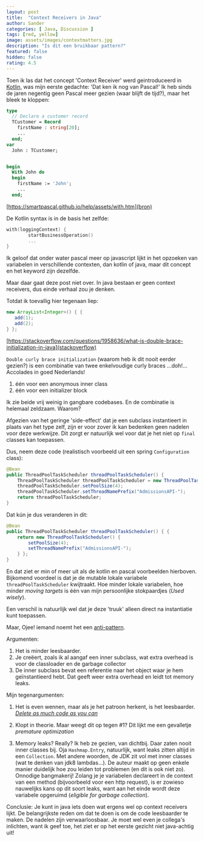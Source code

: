 ```yaml
---
layout: post
title:  "Context Receivers in Java"
author: Sander
categories: [ Java, Discussion ]
tags: [red, yellow]
image: assets/images/contextmatters.jpg
description: "Is dit een bruikbaar pattern?"
featured: false
hidden: false
rating: 4.5
---
```

Toen ik las dat het concept 'Context Receiver' werd geintroduceerd in [Kotlin](https://blog.jetbrains.com/kotlin/2022/02/kotlin-1-6-20-m1-released/), was mijn eerste gedachte: 'Dat ken ik nog van Pascal!' Ik heb sinds de jaren negentig geen Pascal meer gezien (waar blijft de tijd?), maar het bleek te kloppen:

 

```pascal
type
  // Declare a customer record
  TCustomer = Record
    firstName : string[20];
    ...
  end;
var
  John : TCustomer;


begin
  With John do
  begin
    firstName := 'John';
    ...
  end;
```
[https://smartpascal.github.io/help/assets/with.htm](bron)

 

De Kotlin syntax is in de basis het zelfde:

```kotlin
with(loggingContext) {
        startBusinessOperation()
        ...
}
```

Ik geloof dat onder water pascal meer op javascript lijkt in het opzoeken van variabelen in verschillende contexten, dan kotlin of java, maar dit concept en het keyword zijn dezelfde.

Maar daar gaat deze post niet over. In java bestaan er geen context receivers, dus einde verhaal zou je denken.

Totdat ik toevallig hier tegenaan liep:

```java
new ArrayList<Integer>() { {
   add(1);
   add(2);
} };
```
[https://stackoverflow.com/questions/1958636/what-is-double-brace-initialization-in-java](stackoverflow)

 
`Double curly brace initialization` (waarom heb ik dit nooit eerder gezien?) is een combinatie van twee enkelvoudige curly braces ...doh!... Accolades in goed Nederlands!

1. één voor een anonymous inner class
2. één voor een initializer block

Ik zie beide vrij weinig in gangbare codebases. En de combinatie is helemaal zeldzaam. Waarom?

Afgezien van het geringe 'side-effect' dat je een subclass instantieert in plaats van het type zelf, zijn er voor zover ik kan bedenken geen nadelen voor deze werkwijze. Dit zorgt er natuurlijk wel voor dat je het niet op `final` classes kan toepassen.
 
Dus, neem deze code (realistisch voorbeeld uit een spring `Configuration` class):


```java
@Bean
public ThreadPoolTaskScheduler threadPoolTaskScheduler() {
    ThreadPoolTaskScheduler threadPoolTaskScheduler = new ThreadPoolTaskScheduler();
    threadPoolTaskScheduler.setPoolSize(4);
    threadPoolTaskScheduler.setThreadNamePrefix("AdmissionsAPI-");
    return threadPoolTaskScheduler;
}
```

Dat kún je dus veranderen in dit:

```java
@Bean
public ThreadPoolTaskScheduler threadPoolTaskScheduler() { {
    return new ThreadPoolTaskScheduler() {
        setPoolSize(4);
        setThreadNamePrefix("AdmissionsAPI-");
    } };
}
```
 

En dat ziet er min of meer uit als de kotlin en pascal voorbeelden hierboven. Bijkomend voordeel is dat je de mutable lokale variabele `threadPoolTaskScheduler` kwijtraakt. Hoe minder lokale variabelen, hoe minder _moving targets_ is één van mijn persoonlijke stokpaardjes (_Used wisely_).

 
Een verschil is natuurlijk wel dat je deze 'truuk' alleen direct na instantiatie kunt toepassen.

 
Maar, Ojee! iemand noemt het een [anti-pattern](https://blog.jooq.org/dont-be-clever-the-double-curly-braces-anti-pattern/).

Argumenten:
1. Het is minder leesbaarder.
2. Je creëert, zoals ik al aangaf een inner subclass, wat extra overhead is voor de classloader en de garbage collector
3. De inner subclass bevat een referentie naar het object waar je hem geïnstantieerd hebt. Dat geeft weer extra overhead en leidt tot memory leaks.

 
Mijn tegenargumenten:

1. Het is even wennen, maar als je het patroon herkent, is het leesbaarder. [_Delete as much code as you can_](https://matt-rickard.com/reflections-on-10-000-hours-of-programming/)

2. Klopt in theorie. Maar weegt dit op tegen #1? Dit lijkt me een gevalletje _premature optimization_

3. Memory leaks? Really? Ik heb ze gezien, van dichtbij. Daar zaten nooit inner classes bij. Oja `Hashmap.Entry`, natuurlijk, want leaks zitten altijd in een `Collection`. Met andere woorden, de JDK zit vol met inner classes (wat te denken van jdk8 lambdas...). De auteur maakt op geen enkele manier duidelijk hoe zou leiden tot problemen (en dit is ook niet zo). Onnodige bangmakerij! Zolang je je variabelen declareert in de context van een method (bijvoorbeeld voor een http request), is er zowieso nauwelijks kans op dit soort leaks, want aan het einde wordt deze variabele opgeruimd (_eligible for garbage collection_).

Conclusie:
Je kunt in java iets doen wat ergens wel op context receivers lijkt. De belangrijkste reden om dat te doen is om de code leesbaarder te maken. De nadelen zijn verwaarloosbaar. Je moet wel even je collega's inlichten, want ik geef toe, het ziet er op het eerste gezicht niet java-achtig uit!
	
